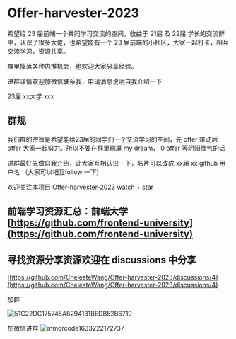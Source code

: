 # Offer-harvester-2023

希望给 23 届前端一个共同学习交流的空间，收益于 21届 及 22届 学长的交流群中，认识了很多大佬，也希望能有一个 23 届前端的小社区，大家一起打卡，相互交流学习，资源共享。

群里掉落各种内推机会，也欢迎大家分享经验。

进群详情欢迎加微信联系我，申请消息说明自我介绍一下

23届 xx大学 xxx

## 群规

我们群的宗旨是希望能给23届的同学们一个交流学习的空间，先 offer 带动后 offer 大家一起努力。所以不要在群里刷屏 my dream， 0 offer 等阴阳怪气的话

进群最好先做自我介绍，让大家互相认识一下，名片可以改成 xx届 xx github 用户名 （大家可以相互follow 一下）

欢迎关注本项目 Offer-harvester-2023 watch + star

## 前端学习资源汇总：前端大学 [https://github.com/frontend-university](https://github.com/frontend-university)

## 寻找资源分享资源欢迎在 discussions 中分享
[https://github.com/ChelesteWang/Offer-harvester-2023/discussions/4](https://github.com/ChelesteWang/Offer-harvester-2023/discussions/4)

加群：


![51C22DC175745A8294131BEDB52B6719
](https://user-images.githubusercontent.com/40495740/135736690-dfe79e50-30b6-457f-a917-585c047ca211.jpg)

加微信进群
![mmqrcode1633222172737](https://user-images.githubusercontent.com/40495740/135784115-d3cb7207-c313-442b-b8ff-44d58bde8ccf.png)
